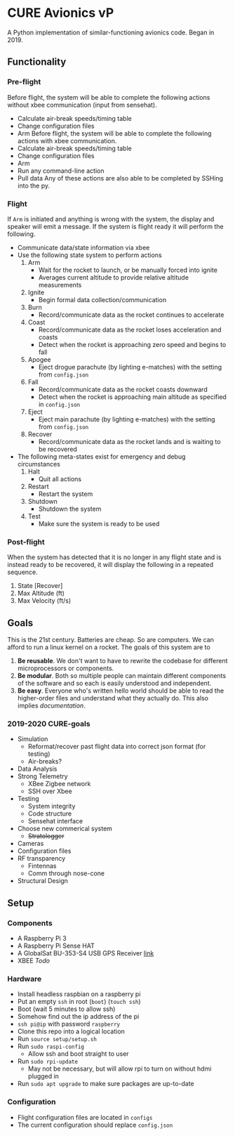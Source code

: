 # CURE Avionics vP
A Python implementation of similar-functioning avionics code. Began in 2019.

## Functionality
### Pre-flight
Before flight, the system will be able to complete the following actions
without xbee communication (input from sensehat). 
* Calculate air-break speeds/timing table
* Change configuration files
* Arm
Before flight, the system will be able to complete the following actions
with xbee communication. 
* Calculate air-break speeds/timing table
* Change configuration files
* Arm
* Run any command-line action
* Pull data
Any of these actions are also able to be completed by SSHing into the py.
### Flight 
If `Arm` is initiated and anything is wrong with the system, the display and 
speaker will emit a message. If the system is flight ready it will perform the 
following. 
* Communicate data/state information via xbee
* Use the following state system to perform actions
  1. Arm 
     * Wait for the rocket to launch, or be manually forced into ignite
     * Averages current altitude to provide relative altitude measurements
  2. Ignite
     * Begin formal data collection/communication
  3. Burn
     * Record/communicate data as the rocket continues to accelerate
  4. Coast
     * Record/communicate data as the rocket loses acceleration and coasts
     * Detect when the rocket is approaching zero speed and begins to fall
  5. Apogee
     * Eject drogue parachute (by lighting e-matches) with the setting from `config.json`
  6. Fall
     * Record/communicate data as the rocket coasts downward
     * Detect when the rocket is approaching main altitude as specified in 
     `config.json`
  7. Eject
     * Eject main parachute (by lighting e-matches) with the setting from `config.json`
  8. Recover
     * Record/communicate data as the rocket lands and is waiting to be recovered
* The following meta-states exist for emergency and debug circumstances
  1. Halt
     * Quit all actions
  2. Restart
     * Restart the system
  3. Shutdown
     * Shutdown the system
  4. Test
     * Make sure the system is ready to be used
### Post-flight
When the system has detected that it is no longer in any flight state and is 
instead ready to be recovered, it will display the following in a repeated
sequence. 
1. State [Recover]
2. Max Altitude (ft)
3. Max Velocity (ft/s)

## Goals
This is the 21st century. Batteries are cheap. So are computers. We can afford
to run a linux kernel on a rocket. The goals of this system are to 
1. **Be reusable**. We don't want to have to rewrite the codebase for different
microprocessors or components. 
2. **Be modular**. Both so multiple people can maintain different components of
the software and so each is easily understood and independent. 
3. **Be easy**. Everyone who's written hello world should be able to read the
higher-order files and understand what they actually do. This also implies 
*documentation*. 
### 2019-2020 CURE-goals
* Simulation
  * Reformat/recover past flight data into correct json format (for testing)
  * Air-breaks?
* Data Analysis 
* Strong Telemetry
  * XBee Zigbee network
  * SSH over Xbee
* Testing
  * System integrity
  * Code structure
  * Sensehat interface
* Choose new commerical system
  * ~~Stratologger~~
* Cameras
* Configuration files
* RF transparency
  * Fintennas
  * Comm through nose-cone
* Structural Design

## Setup
### Components
* A Raspberry Pi 3
* A Raspberry Pi Sense HAT
* A GlobalSat BU-353-S4 USB GPS Receiver 
[link](https://www.amazon.com/GlobalSat-BU-353-S4-USB-Receiver-Black/dp/B008200LHW/ref=sr_1_5?keywords=raspberry+pi+gps&qid=1561522641&s=gateway&sr=8-5)
* XBEE *Todo*
### Hardware
* Install headless raspbian on a raspberry pi
* Put an empty `ssh` in root (`boot`) (`touch ssh`)
* Boot (wait 5 minutes to allow ssh)
* Somehow find out the ip address of the pi
* `ssh pi@ip` with password `raspberry`
* Clone this repo into a logical location
* Run `source setup/setup.sh`
* Run `sudo raspi-config`
  * Allow ssh and boot straight to user 
* Run `sudo rpi-update`
  * May not be necessary, but will allow rpi to turn on without hdmi plugged in
* Run `sudo apt upgrade` to make sure packages are up-to-date
### Configuration
* Flight configuration files are located in `configs`
* The current configuration should replace `config.json`
